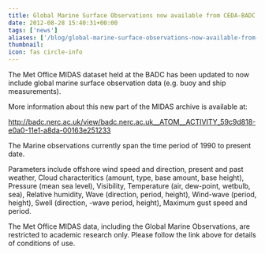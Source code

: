 ```yaml
---
title: Global Marine Surface Observations now available from CEDA-BADC
date: 2012-08-28 15:40:31+00:00
tags: ['news']
aliases: ['/blog/global-marine-surface-observations-now-available-from-ceda-badc']
thumbnail: 
icon: fas circle-info
---
```

The Met Office MIDAS dataset held at the BADC has been updated to now include global marine surface observation data (e.g. buoy and ship measurements).


More information about this new part of the MIDAS archive is available at:


<http://badc.nerc.ac.uk/view/badc.nerc.ac.uk__ATOM__ACTIVITY_59c9d818-e0a0-11e1-a8da-00163e251233>


The Marine observations currently span the time period of 1990 to present date.


Parameters include offshore wind speed and direction, present and past weather, Cloud characteritics (amount, type, base amount, base height), Pressure (mean sea level), Visibility, Temperature (air, dew-point, wetbulb, sea), Relative humidity, Wave (direction, period, height), Wind-wave (period, height), Swell (direction, -wave period, height), Maximum gust speed and period.


The Met Office MIDAS data, including the Global Marine Observations, are restricted to academic research only. Please follow the link above for details of conditions of use.

